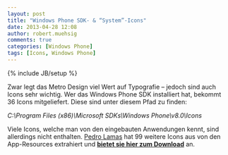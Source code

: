 ```yaml
---
layout: post
title: "Windows Phone SDK- & “System”-Icons"
date: 2013-04-28 12:08
author: robert.muehsig
comments: true
categories: [Windows Phone]
tags: [Icons, Windows Phone]
---
```

{% include JB/setup %}
<p>Zwar legt das Metro Design viel Wert auf Typografie – jedoch sind auch Icons sehr wichtig. Wer das Windows Phone SDK installiert hat, bekommt 36 Icons mitgeliefert. Diese sind unter diesem Pfad zu finden:</p> <p><em>C:\Program Files (x86)\Microsoft SDKs\Windows Phone\v8.0\Icons</em></p> <p>Viele Icons, welche man von den eingebauten Anwendungen kennt, sind allerdings nicht enthalten. <a href="http://www.pedrolamas.com/">Pedro Lamas</a> hat 99 weitere Icons aus von den App-Resources extrahiert und <a href="http://www.pedrolamas.com/windows-phone/windows-phone-8-application-bar-icons/"><strong>bietet sie hier zum Download</strong></a> an.</p>
